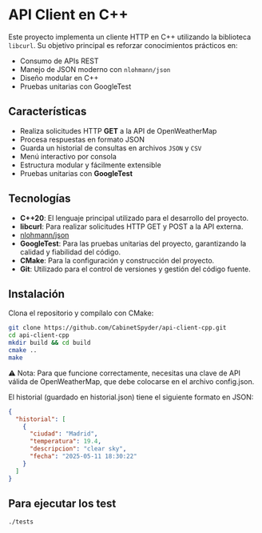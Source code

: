 # API Client en C++

Este proyecto implementa un cliente HTTP en C++ utilizando la biblioteca `libcurl`. Su objetivo principal es reforzar conocimientos prácticos en:

- Consumo de APIs REST
- Manejo de JSON moderno con `nlohmann/json`
- Diseño modular en C++
- Pruebas unitarias con GoogleTest

## Características

- Realiza solicitudes HTTP **GET** a la API de OpenWeatherMap
- Procesa respuestas en formato JSON
- Guarda un historial de consultas en archivos `JSON` y `CSV`
- Menú interactivo por consola
- Estructura modular y fácilmente extensible
- Pruebas unitarias con **GoogleTest**

## Tecnologías

- **C++20**: El lenguaje principal utilizado para el desarrollo del proyecto.
- **libcurl**: Para realizar solicitudes HTTP GET y POST a la API externa.
- [nlohmann/json](https://github.com/nlohmann/json)
- **GoogleTest**: Para las pruebas unitarias del proyecto, garantizando la calidad y fiabilidad del código.
- **CMake**: Para la configuración y construcción del proyecto.
- **Git**: Utilizado para el control de versiones y gestión del código fuente.


## Instalación

Clona el repositorio y compílalo con CMake:

```bash
git clone https://github.com/CabinetSpyder/api-client-cpp.git
cd api-client-cpp
mkdir build && cd build
cmake ..
make

```

⚠️ Nota: Para que funcione correctamente, necesitas una clave de API válida de OpenWeatherMap, que debe colocarse en el archivo config.json.

El historial (guardado en historial.json) tiene el siguiente formato en JSON:

```json 
{
  "historial": [
    {
      "ciudad": "Madrid",
      "temperatura": 19.4,
      "descripcion": "clear sky",
      "fecha": "2025-05-11 18:30:22"
    }
  ]
}

```

## Para ejecutar los test

```bash
./tests 
```
